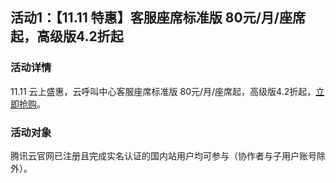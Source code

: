 ## 活动1：【11.11 特惠】客服座席标准版 80元/月/座席起，高级版4.2折起
### 活动详情
11.11 云上盛惠，云呼叫中心客服座席标准版 80元/月/座席起，高级版4.2折起，[立即抢购](https://cloud.tencent.com/act/pro/2022double11_video?from=18611)。

### 活动对象
腾讯云官网已注册且完成实名认证的国内站用户均可参与（协作者与子用户账号除外）。
